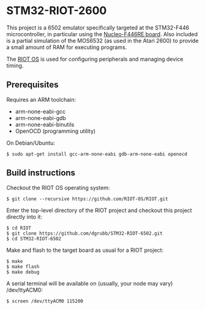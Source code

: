 # STM32-RIOT-2600

This project is a 6502 emulator specifically targeted at the STM32-F446 microcontroller, in particular using the [Nucleo-F446RE board](http://www.st.com/en/evaluation-tools/nucleo-f446re.html "Nucleo F446RE board"). Also included is a partial simulation of the MOS6532 (as used in the Atari 2600) to provide a small amount of RAM for executing programs.

The [RIOT OS](https://riot-os.org "RIOT OS") is used for configuring peripherals and managing device timing.

## Prerequisites

Requires an ARM toolchain:

* arm-none-eabi-gcc
* arm-none-eabi-gdb
* arm-none-eabi-binutils
* OpenOCD (programming utility)

On Debian/Ubuntu: 

```
$ sudo apt-get install gcc-arm-none-eabi gdb-arm-none-eabi openocd
```

## Build instructions

Checkout the RIOT OS operating system:

```
$ git clone --recursive https://github.com/RIOT-OS/RIOT.git
```

Enter the top-level directory of the RIOT project and checkout this project directly into it:

```
$ cd RIOT
$ git clone https://github.com/dgrubb/STM32-RIOT-6502.git
$ cd STM32-RIOT-6502
```

Make and flash to the target board as usual for a RIOT project:

```
$ make
$ make flash
$ make debug
```

A serial terminal will be available on (usually, your node may vary) /dev/ttyACM0:

```
$ screen /dev/ttyACM0 115200
```
